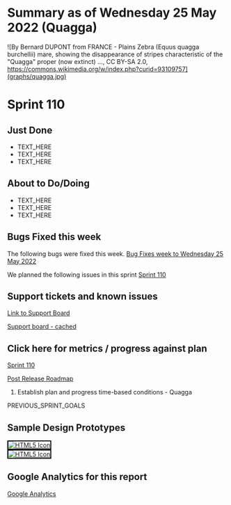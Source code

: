 # Summary as of Wednesday 25 May 2022 (Quagga)

![By Bernard DUPONT from FRANCE - Plains Zebra (Equus quagga burchellii) mare, showing the disappearance of stripes characteristic of the &quot;Quagga&quot; proper (now extinct) ..., CC BY-SA 2.0, https://commons.wikimedia.org/w/index.php?curid=93109757](graphs/quagga.jpg)

# Sprint 110

## Just Done
* TEXT_HERE
* TEXT_HERE
* TEXT_HERE

## About to Do/Doing
* TEXT_HERE
* TEXT_HERE
* TEXT_HERE

## Bugs Fixed this week
The following bugs were fixed this week.
[Bug Fixes week to Wednesday 25 May 2022](graphs/bugs25052022.png)

We planned the following issues in this sprint 
[Sprint 110](graphs/sprint25052022.png)

## Support tickets and known issues
[Link to Support Board](https://collaboration.homeoffice.gov.uk/jira/secure/RapidBoard.jspa?rapidView=1717&selectedIssue=ASSB-253)

[Support board - cached](graphs/supportBoard25052022.png)

## Click here for metrics / progress against plan
[Sprint 110](graphs/progress25052022.png)

[Post Release Roadmap](graphs/roadmap25052022.png)

1) Establish plan and progress time-based conditions - Quagga

PREVIOUS_SPRINT_GOALS

## Sample Design Prototypes
<a href="graphs/proto1_25052022.png"><img src="graphs/proto1_25052022.png" alt="HTML5 Icon" width="200" style="border:2px solid black"></a>
<br>
<a href="graphs/proto2_25052022.png"><img src="graphs/proto2_25052022.png" alt="HTML5 Icon" width="200" style="border:2px solid black"></a>
<br>


## Google Analytics for this report
[Google Analytics](graphs/GA25052022.png)

